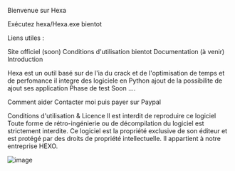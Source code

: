 Bienvenue sur Hexa

Exécutez hexa/Hexa.exe bientot

Liens utiles : 

Site officiel (soon)
Conditions d'utilisation bientot
Documentation (à venir)
Introduction

Hexa est un outil  basé sur de l'ia du crack et de l'optimisation de temps et de perfomance il integre des logiciele en Python
ajout de la possibilite de ajout ses application
Phase de test
Soon ....


Comment aider
Contacter moi puis payer sur Paypal


Conditions d'utilisation & Licence
Il est interdit de reproduire ce logiciel
Toute forme de rétro-ingénierie ou de décompilation du logiciel est strictement interdite.
Ce logiciel est la propriété exclusive de son éditeur et est protégé par des droits de propriété intellectuelle.
Il appartient à notre entreprise HEXO.

![image](https://github.com/user-attachments/assets/c5732fb9-5a6e-4f90-a4d2-7fff23992c9a)

